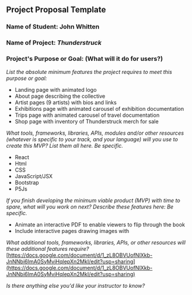 ## Project Proposal Template

### Name of Student: **John Whitten**
### Name of Project: **_Thunderstruck_**

### Project's Purpose or Goal: (What will it do for users?)
_List the absolute minimum features the project requires to meet this purpose or goal:_
- Landing page with animated logo
- About page describing the collective
- Artist pages (9 artists) with bios and links
- Exhibitions page with animated carousel of exhibition documentation
- Trips page with animated carousel of travel documentation
- Shop page with inventory of Thunderstruck merch for sale

_What tools, frameworks, libraries, APIs, modules and/or other resources (whatever is specific to your track, and your language) will you use to create this MVP? List them all here. Be specific._
- React
- Html
- CSS
- JavaScript/JSX
- Bootstrap
- P5Js

_If you finish developing the minimum viable product (MVP) with time to spare, what will you work on next? Describe these features here: Be specific._
- Animate an interactive PDF to enable viewers to flip through the book
- Include interactive pages drawing images with

_What additional tools, frameworks, libraries, APIs, or other resources will these additional features require?_
[https://docs.google.com/document/d/1_zL8OBVUofNlXkb-JnNNbi6lmA0SyMvjHqlepXn2MkI/edit?usp=sharing](https://docs.google.com/document/d/1_zL8OBVUofNlXkb-JnNNbi6lmA0SyMvjHqlepXn2MkI/edit?usp=sharing)

_Is there anything else you'd like your instructor to know?_
